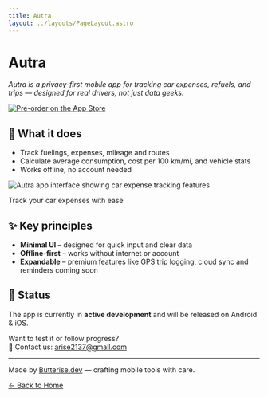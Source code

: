 ```yaml
---
title: Autra
layout: ../layouts/PageLayout.astro
---
```


# Autra

_Autra is a privacy-first mobile app for tracking car expenses, refuels, and trips — designed for real drivers, not just data geeks._

<div class="my-6 text-center">
  <a href="https://apple.co/4lFBbGr">
    <img 
      src="/badges/pre-order-on-white.svg" 
      alt="Pre-order on the App Store"
      class="mx-auto h-12"
    />
  </a>
</div>

## 🚗 What it does

- Track fuelings, expenses, mileage and routes  
- Calculate average consumption, cost per 100 km/mi, and vehicle stats  
- Works offline, no account needed

<div class="my-8 text-center">
  <img 
    src="autra-promo.png" 
    alt="Autra app interface showing car expense tracking features" 
    class="max-w-full h-auto rounded-lg shadow-lg mx-auto"
    style="max-width: 600px;"
  />
  <p class="text-sm text-gray-600 dark:text-gray-400 mt-2">
    Track your car expenses with ease
  </p>
</div>

## ✨ Key principles

- **Minimal UI** – designed for quick input and clear data  
- **Offline-first** – works without internet or account  
- **Expandable** – premium features like GPS trip logging, cloud sync and reminders coming soon

## 📱 Status

The app is currently in **active development** and will be released on Android & iOS.

Want to test it or follow progress?  
📩 Contact us: [arise2137@gmail.com](mailto:arise2137@gmail.com)

---

Made by [Butterise.dev](/butterise.dev.github.io) — crafting mobile tools with care.

<div class="mt-8 text-center">
  <a href="/" class="inline-flex items-center px-6 py-3 bg-yellow-500 hover:bg-yellow-600 text-white font-medium rounded-lg transition-all duration-200">
    ← Back to Home
  </a>
</div>
